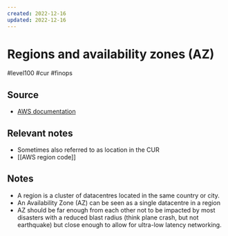 ```yaml
---
created: 2022-12-16
updated: 2022-12-16
---
```

# Regions and availability zones (AZ)

#level100 #cur #finops 

## Source
- [AWS documentation](https://aws.amazon.com/about-aws/global-infrastructure/regions_az/)

## Relevant notes
- Sometimes also referred to as location in the CUR
- [[AWS region code]]

## Notes
- A region is a cluster of datacentres located in the same country or city. 
- An Availability Zone (AZ) can be seen as a single datacentre in a region
- AZ should be far enough from each other not to be impacted by most disasters with a reduced blast radius (think plane crash, but not earthquake) but close enough to allow for ultra-low latency networking.
